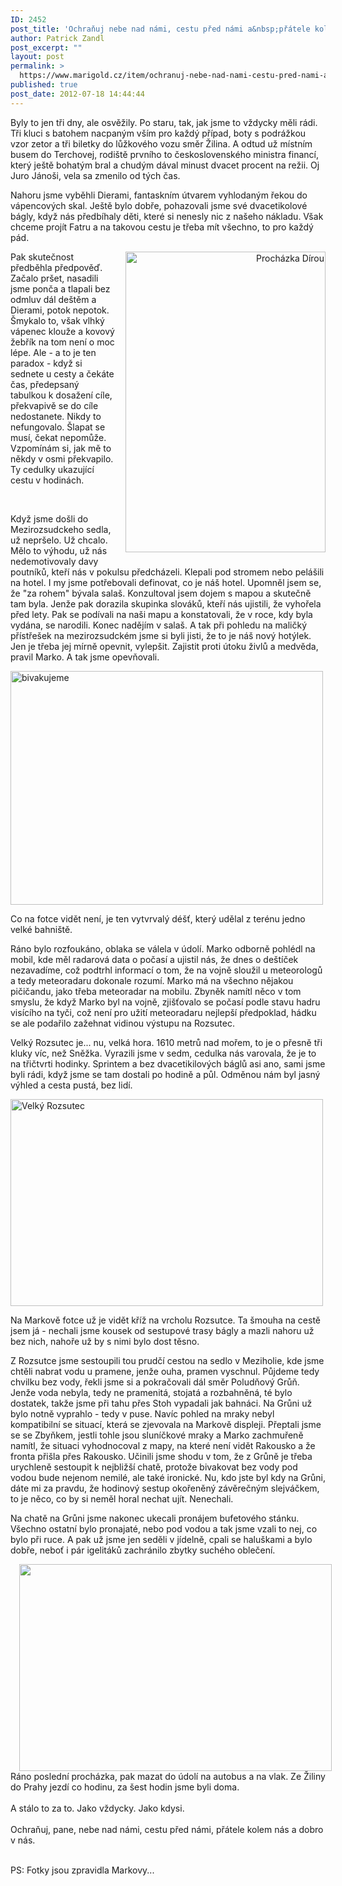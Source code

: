 ```yaml
---
ID: 2452
post_title: 'Ochraňuj nebe nad námi, cestu před námi a&nbsp;přátele kolem nás'
author: Patrick Zandl
post_excerpt: ""
layout: post
permalink: >
  https://www.marigold.cz/item/ochranuj-nebe-nad-nami-cestu-pred-nami-a-pratele-kolem-nas
published: true
post_date: 2012-07-18 14:44:44
---
```

<p> Byly to jen tři dny, ale osvěžily. Po staru, tak, jak jsme to vždycky měli rádi. Tři kluci s batohem nacpaným vším pro každý případ, boty s podrážkou vzor zetor a tři biletky do lůžkového vozu směr Žilina. A odtud už místním busem do Terchovej, rodiště prvního to československého ministra financí, který ještě bohatým bral a chudým dával minust dvacet procent na režii. Oj Juro Jánoši, vela sa zmenilo od tých čas.</p><!--more--><p>Nahoru jsme vyběhli Dierami, fantaskním útvarem vyhlodaným řekou do vápencových skal. Ještě bylo dobře, pohazovali jsme své dvacetikolové bágly, když nás předbíhaly děti, které si nenesly nic z našeho nákladu. Však chceme projít Fatru a na takovou cestu je třeba mít všechno, to pro každý pád.<br></p><div class="separator" style="clear: both; text-align: right;"><a href="http://www.marigold.cz/wp-content/uploads/wpid-Photo-18.-7.-2012-14011.jpg" target="_blank" style="clear: right; float: right; margin-bottom: 1em; margin-left: 1em;"><img src="http://www.marigold.cz/wp-content/uploads/wpid-Photo-18.-7.-2012-14011.jpg" id="blogsy-1342616103134.4402" class="alignright" alt="Procházka Dírou" width="320" height="481"></a></div><p>Pak skutečnost předběhla předpověď. Začalo pršet, nasadili jsme ponča a tlapali bez odmluv dál deštěm a Dierami, potok nepotok. Šmykalo to, však vlhký vápenec klouže a kovový žebřík na tom není o moc lépe. Ale - a to je ten paradox - když si sednete u cesty a čekáte čas, předepsaný tabulkou k dosažení cíle, překvapivě se do cíle nedostanete. Nikdy to nefungovalo. Šlapat se musí, čekat nepomůže. Vzpomínám si, jak mě to někdy v osmi překvapilo. Ty cedulky ukazující cestu v hodinách. </p><p>&nbsp;</p><p>Když jsme došli do Mezirozsudckeho sedla, už nepršelo. Už chcalo. Mělo to výhodu, už nás nedemotivovaly davy poutníků, kteří nás v pokulsu předcházeli. Klepali pod stromem nebo pelášili na hotel. I my jsme potřebovali definovat, co je náš hotel. Upomněl jsem se, že "za rohem" bývala salaš. Konzultoval jsem dojem s mapou a skutečně tam byla. Jenže pak dorazila skupinka slováků, kteří nás ujistili, že vyhořela před lety. Pak se podívali na naši mapu a konstatovali, že v roce, kdy byla vydána, se narodili. Konec nadějím v salaš. A tak při pohledu na maličký přístřešek na mezirozsudckém jsme si byli jisti, že to je náš nový hotýlek. Jen je třeba jej mírně opevnit, vylepšit. Zajistit proti útoku živlů a medvěda, pravil Marko. A tak jsme opevňovali.</p><div class="separator" style="clear: both; text-align: none;"><a href="http://www.marigold.cz/wp-content/uploads/wpid-Photo-18.-7.-2012-1401.jpg" target="_blank" style=""><img src="http://www.marigold.cz/wp-content/uploads/wpid-Photo-18.-7.-2012-1401.jpg" id="blogsy-1342616103098.089" class="alignnone" alt="bivakujeme" width="500" height="374"></a></div><p> Co na fotce vidět není, je ten vytvrvalý déšť, který udělal z terénu jedno velké bahniště. </p><p>Ráno bylo rozfoukáno, oblaka se válela v údolí. Marko odborně pohlédl na mobil, kde měl radarová data o počasí a ujistil nás, že dnes o deštíček nezavadíme, což podtrhl informací o tom, že na vojně sloužil u meteorologů a tedy meteoradaru dokonale rozumí. Marko má na všechno nějakou pičičandu, jako třeba meteoradar na mobilu. Zbyněk namítl něco v tom smyslu, že když Marko byl na vojně, zjišťovalo se počasí podle stavu hadru visícího na tyči, což není pro užití meteoradaru nejlepší předpoklad, hádku se ale podařilo zažehnat vidinou výstupu na Rozsutec. </p><p> Velký Rozsutec je... nu, velká hora. 1610 metrů nad mořem, to je o přesně tři kluky víc, než Sněžka. Vyrazili jsme v sedm, cedulka nás varovala, že je to na třičtvrti hodinky. Sprintem a bez dvacetikilových báglů asi ano, sami jsme byli rádi, když jsme se tam dostali po hodině a půl. Odměnou nám byl jasný výhled a cesta pustá, bez lidí. </p><div class="separator" style="clear: both; text-align: none;"><a href="http://www.marigold.cz/wp-content/uploads/wpid-Photo-18.-7.-2012-1402.jpg" target="_blank" style=""><img src="http://www.marigold.cz/wp-content/uploads/wpid-Photo-18.-7.-2012-1402.jpg" id="blogsy-1342616103114.8809" class="alignnone" alt="Velký Rozsutec" width="500" height="331"></a></div><p> Na Markově fotce už je vidět kříž na vrcholu Rozsutce. Ta šmouha na cestě jsem já - nechali jsme kousek od sestupové trasy bágly a mazli nahoru už bez nich, nahoře už by s nimi bylo dost těsno. </p><p>Z Rozsutce jsme sestoupili tou prudčí cestou na sedlo v Meziholie, kde jsme chtěli nabrat vodu u pramene, jenže ouha, pramen vyschnul. Půjdeme tedy chvilku bez vody, řekli jsme si a pokračovali dál směr Poludňový Grůň. Jenže voda nebyla, tedy ne pramenitá, stojatá a rozbahněná, té bylo dostatek, takže jsme při tahu přes Stoh vypadali jak bahnáci. Na Grůni už bylo notně vyprahlo - tedy v puse. Navíc pohled na mraky nebyl kompatibilní se situací, která se zjevovala na Markově displeji. Přeptali jsme se se Zbyňkem, jestli tohle jsou sluníčkové mraky a Marko zachmuřeně namítl, že situaci vyhodnocoval z mapy, na které není vidět Rakousko a že fronta přišla přes Rakousko. Učinili jsme shodu v tom, že z Grůně je třeba urychleně sestoupit k nejbližší chatě, protože bivakovat bez vody pod vodou bude nejenom nemilé, ale také ironické. Nu, kdo jste byl kdy na Grůni, dáte mi za pravdu, že hodinový sestup okořeněný závěrečným slejváčkem, to je něco, co by si neměl horal nechat ujít. Nenechali. </p><p>Na chatě na Grůni jsme nakonec ukecali pronájem bufetového stánku. Všechno ostatní bylo pronajaté, nebo pod vodou a tak jsme vzali to nej, co bylo při ruce. A pak už jsme jen seděli v jídelně, cpali se haluškami a bylo dobře, neboť i pár igelitáků zachránilo zbytky suchého oblečení.   </p><div class="separator" style="clear: both; text-align: center;"><a href="http://www.marigold.cz/wp-content/uploads/wpid-Photo-18.-7.-2012-1400.jpg" target="_blank" style="margin-left: 1em; margin-right: 1em;"><img src="http://www.marigold.cz/wp-content/uploads/wpid-Photo-18.-7.-2012-1400.jpg" id="blogsy-1342616103101.3777" class="aligncenter" alt="" width="500" height="331"></a></div><div class="separator" style="text-align: left;clear: both; ">Ráno poslední procházka, pak mazat do údolí na autobus a na vlak. Ze Žiliny do Prahy jezdí co hodinu, za šest hodin jsme byli doma.</div><div class="separator" style="text-align: left;clear: both; ">&nbsp;</div><div class="separator" style="text-align: left;clear: both; ">A stálo to za to. Jako vždycky. Jako kdysi. </div><div class="separator" style="text-align: left;clear: both; ">&nbsp;</div><div class="separator" style="text-align: left;clear: both; ">Ochraňuj, pane, nebe nad námi, cestu před námi, přátele kolem nás a dobro v nás. </div><div class="separator" style="text-align: left;clear: both; ">&nbsp;</div><p> PS: Fotky jsou zpravidla Markovy...</p><p>&nbsp;</p>